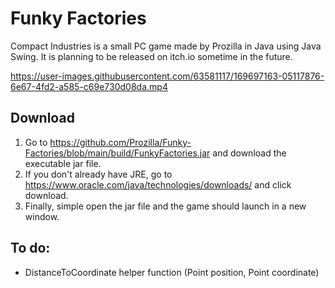 # Funky Factories

Compact Industries is a small PC game made by Prozilla in Java using Java Swing. It is planning to be released on itch.io sometime in the future.

https://user-images.githubusercontent.com/63581117/169697163-05117876-6e67-4fd2-a585-c69e730d08da.mp4

## Download

1. Go to https://github.com/Prozilla/Funky-Factories/blob/main/build/FunkyFactories.jar and download the executable jar file.
2. If you don't already have JRE, go to https://www.oracle.com/java/technologies/downloads/ and click download.
3. Finally, simple open the jar file and the game should launch in a new window.

## To do:

- DistanceToCoordinate helper function (Point position, Point coordinate)
